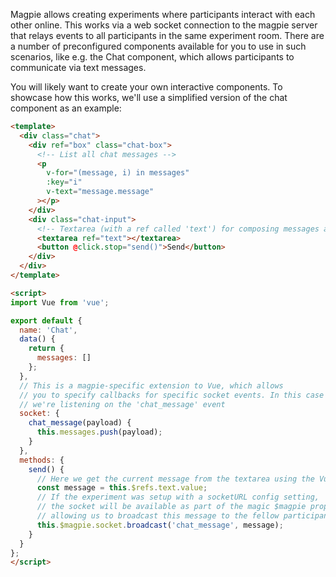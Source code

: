 Magpie allows creating experiments where participants interact with each other online.
This works via a web socket connection to the magpie server that relays events to all participants in the same experiment room.
There are a number of preconfigured components available for you to use in such scenarios, like e.g. the Chat component, which allows participants to communicate via text messages.

You will likely want to create your own interactive components. To showcase how this works, we'll use a simplified version of the chat component as an example:

```html
<template>
  <div class="chat">
    <div ref="box" class="chat-box">
      <!-- List all chat messages -->
      <p
        v-for="(message, i) in messages"
        :key="i"
        v-text="message.message"
      ></p>
    </div>
    <div class="chat-input">
      <!-- Textarea (with a ref called 'text') for composing messages and 'send' button for sending them -->
      <textarea ref="text"></textarea>
      <button @click.stop="send()">Send</button>
    </div>
  </div>
</template>

<script>
import Vue from 'vue';

export default {
  name: 'Chat',
  data() {
    return {
      messages: []
    };
  },
  // This is a magpie-specific extension to Vue, which allows
  // you to specify callbacks for specific socket events. In this case
  // we're listening on the 'chat_message' event 
  socket: {
    chat_message(payload) {
      this.messages.push(payload);
    }
  },
  methods: {
    send() {
      // Here we get the current message from the textarea using the Vue ref we set above
      const message = this.$refs.text.value;
      // If the experiment was setup with a socketURL config setting,
      // the socket will be available as part of the magic $magpie property
      // allowing us to broadcast this message to the fellow participants in the current room (including ourself)
      this.$magpie.socket.broadcast('chat_message', message);
    }
  }
};
</script>
```

